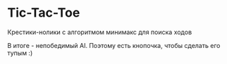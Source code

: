 # Tic-Tac-Toe
Крестики-нолики с алгоритмом минимакс для поиска ходов

В итоге - непобедимый AI.
Поэтому есть кнопочка, чтобы сделать его тупым :)
